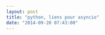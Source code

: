 ```yaml
---
layout: post
title: "python, liens pour asyncio"
date: "2014-09-20 07:43:00"
---
```

<script src="http://pastebin.com/embed_js.php?i=rPYXXj8U"></script>

